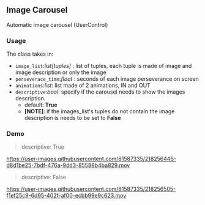 ## Image Carousel
Automatic image carousel (UserControl)

### Usage
The class takes in:
- `image_list`:*list[tuples]* : list of tuples, each tuple is made of image and image description or only the image
- `perseverace_time`:*float* : seconds of each image perseverance on screen
- `animations`:*list*: list made of 2 animations, IN and OUT
- `descriptive`:*bool*: specify if the carousel needs to show the images description. 
    - default: **True**
    - **[**NOTE**]**: if the images_list's tuples do not contain the image description is needs to be set to **False**

### Demo
> descriptive: True

https://user-images.githubusercontent.com/81587335/218256446-d8d1be25-7bdf-476a-9dd3-85588b4ba829.mov

> descriptive: False

https://user-images.githubusercontent.com/81587335/218256505-f1ef25c9-6d95-402f-af00-ecbb99e9c623.mov
